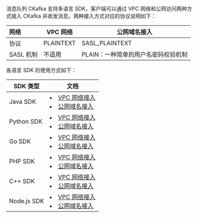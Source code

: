 消息队列 CKafka 支持多语言 SDK，客户端可以通过 VPC 网络和公网访问两种方式接入 CKafka 并收发消息。两种接入方式对应的协议说明如下：

| 网络      | VPC 网络  | 公网域名接入                          |
| :-------- | --------- | ------------------------------------- |
| 协议      | PLAINTEXT | SASL_PLAINTEXT                        |
| SASL 机制 | 不适用    | PLAIN：一种简单的用户名密码校验机制 |

各语言 SDK 的使用方式如下：

| SDK 类型    | 文档                                                         |   
| ----------- | ------------------------------------------------------------ | 
| Java SDK    | <li>[VPC 网络接入](https://cloud.tencent.com/document/product/597/54825)</li><li>[公网域名接入](https://cloud.tencent.com/document/product/597/54826)</li> |   
| Python SDK  | <li>[VPC 网络接入](https://cloud.tencent.com/document/product/597/55034)</li><li>[公网域名接入](https://cloud.tencent.com/document/product/597/55035)</li> |   
| Go SDK      | <li>[VPC 网络接入](https://cloud.tencent.com/document/product/597/54822)</li><li>[公网域名接入](https://cloud.tencent.com/document/product/597/54819)</li> |   
| PHP SDK     | <li>[VPC 网络接入](https://cloud.tencent.com/document/product/597/54829)</li><li>[公网域名接入](https://cloud.tencent.com/document/product/597/54830)</li> |  
| C++ SDK     | <li>[VPC 网络接入](https://cloud.tencent.com/document/product/597/54866)</li><li>[公网域名接入](https://cloud.tencent.com/document/product/597/54867)</li> | 
| Node.js SDK | <li>[VPC 网络接入](https://cloud.tencent.com/document/product/597/55484)</li><li>[公网域名接入](https://cloud.tencent.com/document/product/597/55485)</li> | 

